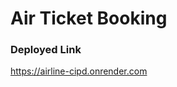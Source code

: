 <h1>Air Ticket Booking</h1>
<h3> Deployed Link </h3>
<a href = "https://airline-cipd.onrender.com">https://airline-cipd.onrender.com</a>
